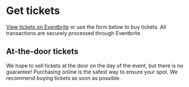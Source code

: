 # Get tickets

[View tickets on Eventbrite](https://gdocexpo.eventbrite.com) or use the form below to buy tickets. All transactions are securely processed through Eventbrite.

## At-the-door tickets

We hope to sell tickets at the door on the day of the event, but there is no guarantee! Purchasing online is the safest way to ensure your spot. We recommend buying tickets as soon as possible.